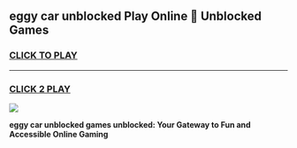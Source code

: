 
## eggy car unblocked Play Online 👋 Unblocked Games
<h3>
<a href="https://premium.freeplayer.one?title=eggy_car_unblocked&ref=19F">CLICK TO PLAY</a></h3>
<hr>

<h3>
<a href="https://premium.freeplayer.one?title=eggy_car_unblocked&ref=19F">CLICK 2 PLAY</a>
  
</h3>

<a href="https://premium.freeplayer.one?title=eggy_car_unblocked&ref=19F"><img src="https://clearcache.store/games.png"></a>


**eggy car unblocked games unblocked: Your Gateway to Fun and Accessible Online Gaming**
